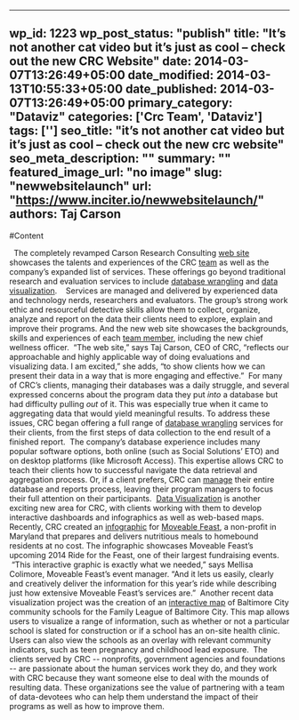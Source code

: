
---
wp_id: 1223
wp_post_status: "publish" 
title: "It’s not another cat video but it’s just as cool – check out the new CRC Website"
date: 2014-03-07T13:26:49+05:00
date_modified: 2014-03-13T10:55:33+05:00
date_published: 2014-03-07T13:26:49+05:00
primary_category: "Dataviz"
categories: ['Crc Team', 'Dataviz'] 
tags: ['']
seo_title: "it’s not another cat video but it’s just as cool – check out the new crc website"
seo_meta_description: ""
summary: ""
featured_image_url: "no image"
slug: "newwebsitelaunch"
url: "https://www.inciter.io/newwebsitelaunch/"
authors: Taj Carson
---

#Content


&nbsp;
The completely revamped Carson Research Consulting [web site](https://www.inciter.io/) showcases the talents and experiences of the CRC [team](https://www.inciter.io/who/crc-data-nerds) as well as the company’s expanded list of services. These offerings go beyond traditional research and evaluation services to include [database wrangling](https://www.inciter.io/what-we-do/methods/) and [data visualization](http://www.crcdataviz.com/). &nbsp;
&nbsp;Services are managed and delivered by experienced data and technology nerds, researchers and evaluators. The group’s strong work ethic and resourceful detective skills allow them to collect, organize, analyze and report on the data their clients need to explore, explain and improve their programs. And the new web site showcases the backgrounds, skills and experiences of each [team member](https://www.inciter.io/who/crc-data-nerds), including the new chief wellness officer.
&nbsp;“The web site,” says Taj Carson, CEO of CRC, “reflects our approachable and highly applicable way of doing evaluations and visualizing data. I am excited,” she adds, “to show clients how we can present their data in a way that is more engaging and effective.”
&nbsp;For many of CRC’s clients, managing their databases was a daily struggle, and several expressed concerns about the program data they put _into_ a database but had difficulty pulling _out_ of it. This was especially true when it came to aggregating data that would yield meaningful results. To address these issues, CRC began offering a full range of [database wrangling](https://www.inciter.io/what-we-do/methods/) services for their clients, from the first steps of data collection to the end result of a finished report.
&nbsp;The company’s database experience includes many popular software options, both online (such as Social Solutions’ ETO) and on desktop platforms (like Microsoft Access). This expertise allows CRC to teach their clients how to successful navigate the data retrieval and aggregation process. Or, if a client prefers, CRC can [manage](https://www.inciter.io/what-we-do/case-studies/database-customization/) their entire database and reports process, leaving their program managers to focus their full attention on their participants.
&nbsp;[Data Visualization](http://www.crcdataviz.com/) is another exciting new area for CRC, with clients working with them to develop interactive dashboards and infographics as well as web-based maps. Recently, CRC created an [infographic](http://www.crcdataviz.com/#!feast/c6eh) for [Moveable Feast](http://www.mfeast.org/), a non-profit in Maryland that prepares and delivers nutritious meals to homebound residents at no cost. The infographic showcases Moveable Feast’s upcoming 2014 Ride for the Feast, one of their largest fundraising events.
&nbsp;“This interactive graphic is exactly what we needed,” says Mellisa Colimore, Moveable Feast’s event manager. “And it lets us easily, clearly and creatively deliver the information for this year’s ride while describing just how extensive Moveable Feast’s services are.”
&nbsp;Another recent data visualization project was the creation of an [interactive map](http://crc.maps.arcgis.com/apps/OnePane/basicviewer/index.html?appid=098d93f6be494728b77baffe6a5e9e1c) of Baltimore City community schools for the Family League of Baltimore City. This map allows users to visualize a range of information, such as whether or not a particular school is slated for construction or if a school has an on-site health clinic. Users can also view the schools as an overlay with relevant community indicators, such as teen pregnancy and childhood lead exposure.
&nbsp;The clients served by CRC -- nonprofits, government agencies and foundations -- are passionate about the human services work they do, and they work with CRC because they want someone else to deal with the mounds of resulting data. These organizations see the value of partnering with a team of data-devotees who can help them understand the impact of their programs as well as how to improve them.&nbsp;

